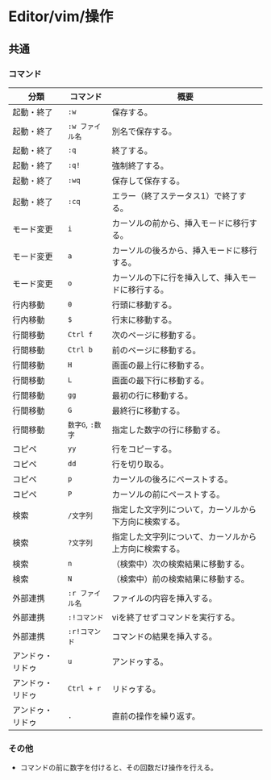 # Editor/vim/操作

## 共通

### コマンド

| 分類             | コマンド         | 概要                                                   |
| ---------------- | ---------------- | ------------------------------------------------------ |
| 起動・終了       | `:w`             | 保存する。                                             |
| 起動・終了       | `:w ファイル名`  | 別名で保存する。                                       |
| 起動・終了       | `:q`             | 終了する。                                             |
| 起動・終了       | `:q!`            | 強制終了する。                                         |
| 起動・終了       | `:wq`            | 保存して保存する。                                     |
| 起動・終了       | `:cq`            | エラー（終了ステータス1）で終了する。                  |
| モード変更       | `i`              | カーソルの前から、挿入モードに移行する。               |
| モード変更       | `a`              | カーソルの後ろから、挿入モードに移行する。             |
| モード変更       | `o`              | カーソルの下に行を挿入して、挿入モードに移行する。     |
| 行内移動         | `0`              | 行頭に移動する。                                       |
| 行内移動         | `$`              | 行末に移動する。                                       |
| 行間移動         | `Ctrl f`         | 次のページに移動する。                                 |
| 行間移動         | `Ctrl b`         | 前のページに移動する。                                 |
| 行間移動         | `H`              | 画面の最上行に移動する。                               |
| 行間移動         | `L`              | 画面の最下行に移動する。                               |
| 行間移動         | `gg`             | 最初の行に移動する。                                   |
| 行間移動         | `G`              | 最終行に移動する。                                     |
| 行間移動         | `数字G`, `:数字` | 指定した数字の行に移動する。                           |
| コピペ           | `yy`             | 行をコピーする。                                       |
| コピペ           | `dd`             | 行を切り取る。                                         |
| コピペ           | `p`              | カーソルの後ろにペーストする。                         |
| コピペ           | `P`              | カーソルの前にペーストする。                           |
| 検索             | `/文字列`        | 指定した文字列について，カーソルから下方向に検索する。 |
| 検索             | `?文字列`        | 指定した文字列について、カーソルから上方向に検索する。 |
| 検索             | `n`              | （検索中）次の検索結果に移動する。                     |
| 検索             | `N`              | （検索中）前の検索結果に移動する。                     |
| 外部連携         | `:r ファイル名`  | ファイルの内容を挿入する。                             |
| 外部連携         | `:!コマンド`     | viを終了せずコマンドを実行する。                       |
| 外部連携         | `:r!コマンド`    | コマンドの結果を挿入する。                             |
| アンドゥ・リドゥ | `u`              | アンドゥする。                                         |
| アンドゥ・リドゥ | `Ctrl + r`       | リドゥする。                                           |
| アンドゥ・リドゥ | `.`              | 直前の操作を繰り返す。                                 |

### その他

- コマンドの前に数字を付けると、その回数だけ操作を行える。

